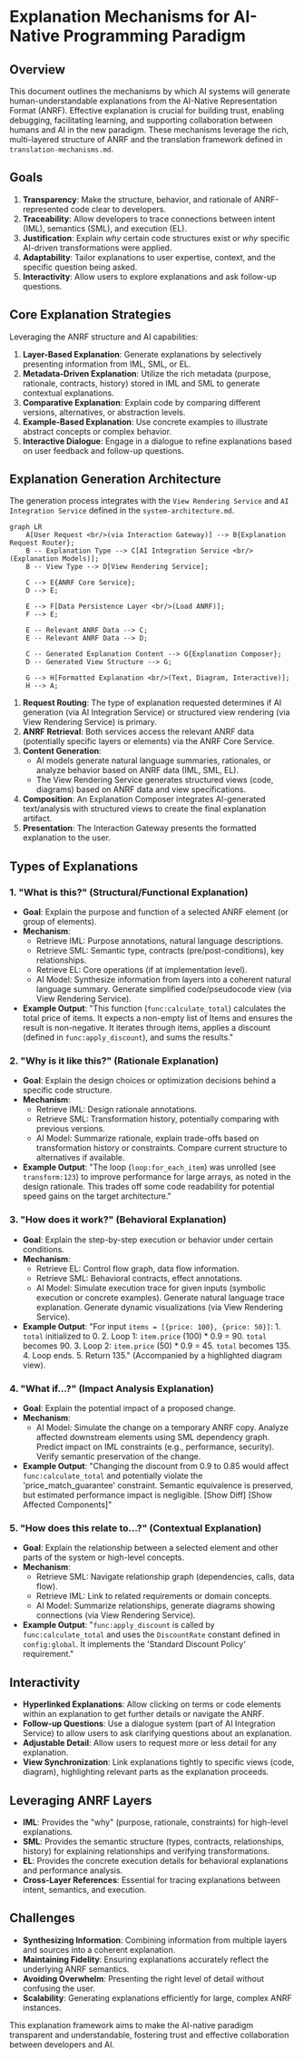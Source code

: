 # Explanation Mechanisms for AI-Native Programming Paradigm

## Overview

This document outlines the mechanisms by which AI systems will generate human-understandable explanations from the AI-Native Representation Format (ANRF). Effective explanation is crucial for building trust, enabling debugging, facilitating learning, and supporting collaboration between humans and AI in the new paradigm. These mechanisms leverage the rich, multi-layered structure of ANRF and the translation framework defined in `translation-mechanisms.md`.

## Goals

1.  **Transparency**: Make the structure, behavior, and rationale of ANRF-represented code clear to developers.
2.  **Traceability**: Allow developers to trace connections between intent (IML), semantics (SML), and execution (EL).
3.  **Justification**: Explain *why* certain code structures exist or *why* specific AI-driven transformations were applied.
4.  **Adaptability**: Tailor explanations to user expertise, context, and the specific question being asked.
5.  **Interactivity**: Allow users to explore explanations and ask follow-up questions.

## Core Explanation Strategies

Leveraging the ANRF structure and AI capabilities:

1.  **Layer-Based Explanation**: Generate explanations by selectively presenting information from IML, SML, or EL.
2.  **Metadata-Driven Explanation**: Utilize the rich metadata (purpose, rationale, contracts, history) stored in IML and SML to generate contextual explanations.
3.  **Comparative Explanation**: Explain code by comparing different versions, alternatives, or abstraction levels.
4.  **Example-Based Explanation**: Use concrete examples to illustrate abstract concepts or complex behavior.
5.  **Interactive Dialogue**: Engage in a dialogue to refine explanations based on user feedback and follow-up questions.

## Explanation Generation Architecture

The generation process integrates with the `View Rendering Service` and `AI Integration Service` defined in the `system-architecture.md`.

```mermaid
graph LR
    A[User Request <br/>(via Interaction Gateway)] --> B{Explanation Request Router};
    B -- Explanation Type --> C[AI Integration Service <br/>(Explanation Models)];
    B -- View Type --> D[View Rendering Service];

    C --> E{ANRF Core Service};
    D --> E;

    E --> F[Data Persistence Layer <br/>(Load ANRF)];
    F --> E;

    E -- Relevant ANRF Data --> C;
    E -- Relevant ANRF Data --> D;

    C -- Generated Explanation Content --> G{Explanation Composer};
    D -- Generated View Structure --> G;

    G --> H[Formatted Explanation <br/>(Text, Diagram, Interactive)];
    H --> A;
```

1.  **Request Routing**: The type of explanation requested determines if AI generation (via AI Integration Service) or structured view rendering (via View Rendering Service) is primary.
2.  **ANRF Retrieval**: Both services access the relevant ANRF data (potentially specific layers or elements) via the ANRF Core Service.
3.  **Content Generation**:
    *   AI models generate natural language summaries, rationales, or analyze behavior based on ANRF data (IML, SML, EL).
    *   The View Rendering Service generates structured views (code, diagrams) based on ANRF data and view specifications.
4.  **Composition**: An Explanation Composer integrates AI-generated text/analysis with structured views to create the final explanation artifact.
5.  **Presentation**: The Interaction Gateway presents the formatted explanation to the user.

## Types of Explanations

### 1. "What is this?" (Structural/Functional Explanation)

*   **Goal**: Explain the purpose and function of a selected ANRF element (or group of elements).
*   **Mechanism**:
    *   Retrieve IML: Purpose annotations, natural language descriptions.
    *   Retrieve SML: Semantic type, contracts (pre/post-conditions), key relationships.
    *   Retrieve EL: Core operations (if at implementation level).
    *   AI Model: Synthesize information from layers into a coherent natural language summary. Generate simplified code/pseudocode view (via View Rendering Service).
*   **Example Output**: "This function (`func:calculate_total`) calculates the total price of items. It expects a non-empty list of Items and ensures the result is non-negative. It iterates through items, applies a discount (defined in `func:apply_discount`), and sums the results."

### 2. "Why is it like this?" (Rationale Explanation)

*   **Goal**: Explain the design choices or optimization decisions behind a specific code structure.
*   **Mechanism**:
    *   Retrieve IML: Design rationale annotations.
    *   Retrieve SML: Transformation history, potentially comparing with previous versions.
    *   AI Model: Summarize rationale, explain trade-offs based on transformation history or constraints. Compare current structure to alternatives if available.
*   **Example Output**: "The loop (`loop:for_each_item`) was unrolled (see `transform:123`) to improve performance for large arrays, as noted in the design rationale. This trades off some code readability for potential speed gains on the target architecture."

### 3. "How does it work?" (Behavioral Explanation)

*   **Goal**: Explain the step-by-step execution or behavior under certain conditions.
*   **Mechanism**:
    *   Retrieve EL: Control flow graph, data flow information.
    *   Retrieve SML: Behavioral contracts, effect annotations.
    *   AI Model: Simulate execution trace for given inputs (symbolic execution or concrete examples). Generate natural language trace explanation. Generate dynamic visualizations (via View Rendering Service).
*   **Example Output**: "For input `items = [{price: 100}, {price: 50}]`: 1. `total` initialized to 0. 2. Loop 1: `item.price` (100) * 0.9 = 90. `total` becomes 90. 3. Loop 2: `item.price` (50) * 0.9 = 45. `total` becomes 135. 4. Loop ends. 5. Return 135." (Accompanied by a highlighted diagram view).

### 4. "What if...?" (Impact Analysis Explanation)

*   **Goal**: Explain the potential impact of a proposed change.
*   **Mechanism**:
    *   AI Model: Simulate the change on a temporary ANRF copy. Analyze affected downstream elements using SML dependency graph. Predict impact on IML constraints (e.g., performance, security). Verify semantic preservation of the change.
*   **Example Output**: "Changing the discount from 0.9 to 0.85 would affect `func:calculate_total` and potentially violate the 'price_match_guarantee' constraint. Semantic equivalence is preserved, but estimated performance impact is negligible. [Show Diff] [Show Affected Components]"

### 5. "How does this relate to...?" (Contextual Explanation)

*   **Goal**: Explain the relationship between a selected element and other parts of the system or high-level concepts.
*   **Mechanism**:
    *   Retrieve SML: Navigate relationship graph (dependencies, calls, data flow).
    *   Retrieve IML: Link to related requirements or domain concepts.
    *   AI Model: Summarize relationships, generate diagrams showing connections (via View Rendering Service).
*   **Example Output**: "`func:apply_discount` is called by `func:calculate_total` and uses the `DiscountRate` constant defined in `config:global`. It implements the 'Standard Discount Policy' requirement."

## Interactivity

*   **Hyperlinked Explanations**: Allow clicking on terms or code elements within an explanation to get further details or navigate the ANRF.
*   **Follow-up Questions**: Use a dialogue system (part of AI Integration Service) to allow users to ask clarifying questions about an explanation.
*   **Adjustable Detail**: Allow users to request more or less detail for any explanation.
*   **View Synchronization**: Link explanations tightly to specific views (code, diagram), highlighting relevant parts as the explanation proceeds.

## Leveraging ANRF Layers

*   **IML**: Provides the "why" (purpose, rationale, constraints) for high-level explanations.
*   **SML**: Provides the semantic structure (types, contracts, relationships, history) for explaining relationships and verifying transformations.
*   **EL**: Provides the concrete execution details for behavioral explanations and performance analysis.
*   **Cross-Layer References**: Essential for tracing explanations between intent, semantics, and execution.

## Challenges

*   **Synthesizing Information**: Combining information from multiple layers and sources into a coherent explanation.
*   **Maintaining Fidelity**: Ensuring explanations accurately reflect the underlying ANRF semantics.
*   **Avoiding Overwhelm**: Presenting the right level of detail without confusing the user.
*   **Scalability**: Generating explanations efficiently for large, complex ANRF instances.

This explanation framework aims to make the AI-native paradigm transparent and understandable, fostering trust and effective collaboration between developers and AI.